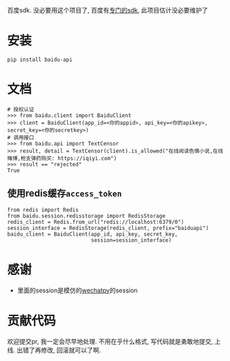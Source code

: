 百度sdk. 
没必要用这个项目了, 百度有[专门的sdk](https://github.com/Baidu-AIP/python-sdk), 此项目估计没必要维护了

# 安装
```
pip install baidu-api
```

# 文档
```
# 授权认证
>>> from baidu.client import BaiduClient
>>> client = BaiduClient(app_id=<你的appid>, api_key=<你的apikey>, secret_key=<你的secretkey>)
# 调用接口
>>> from baidu.api import TextCensor
>>> result, detail = TextCensor(client).is_allowed("在线阅读色情小说,在线赌博,枪支弹药购买: https://iqiyi.com")
>>> result == "rejected"
True
```
## 使用redis缓存`access_token`
```
from redis import Redis
from baidu.session.redisstorage import RedisStorage
redis_client = Redis.from_url("redis://localhost:6379/0")
session_interface = RedisStorage(redis_client, prefix="baiduapi")
baidu_client = BaiduClient(app_id, api_key, secret_key,
                           session=session_interface)
```

# 感谢
* 里面的session是模仿的[wechatpy](https://github.com/jxtech/wechatpy)的session

# 贡献代码
欢迎提交pr, 我一定会尽早地处理. 不用在乎什么格式, 写代码就是勇敢地提交, 上线. 出错了再修改, 回滚就可以了啊.
